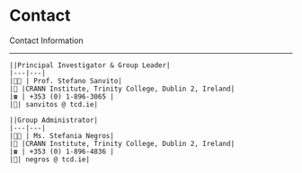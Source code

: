 # Contact

Contact Information

---

```{card}
||Principal Investigator & Group Leader|
|---|---|
|🕵🏻 | Prof. Stefano Sanvito|
|🏫 |CRANN Institute, Trinity College, Dublin 2, Ireland|
|☎️ | +353 (0) 1-896-3065 |
|📧| sanvitos @ tcd.ie|
```

```{card}
||Group Administrator|
|---|---|
|🕵🏻 | Ms. Stefania Negros|
|🏫 |CRANN Institute, Trinity College, Dublin 2, Ireland|
|☎️ | +353 (0) 1-896-4836 |
|📧| negros @ tcd.ie|
```
